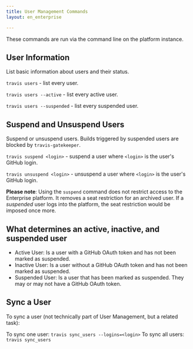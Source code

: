 ```yaml
---
title: User Management Commands
layout: en_enterprise

---
```


These commands are run via the command line on the platform instance.

## User Information

List basic information about users and their status.

`travis users`  - list every user.

`travis users --active` - list every active user.

`travis users --suspended` - list every suspended user.

## Suspend and Unsuspend Users

Suspend or unsuspend users. Builds triggered by suspended users are blocked by `travis-gatekeeper`.

`travis suspend <login>` - suspend a user where `<login>` is the user's GitHub login.

`travis unsuspend <login>` - unsuspend a user where `<login>` is the user's GitHub login.

**Please note**: Using the `suspend` command does not restrict access to the Enterprise platform.
It removes a seat restriction for an archived user. If a *suspended* user logs into the platform, the seat restriction would be imposed once more.

## What determines an active, inactive, and suspended user

* Active User: Is a user with a GitHub OAuth token and has not been marked as suspended.
* Inactive User: Is a user without a GitHub OAuth token and has not been marked as suspended.
* Suspended User: Is a user that has been marked as suspended. They may or may not have a GitHub OAuth token.

## Sync a User

To sync a user (not technically part of User Management, but a related task):

To sync one user: `travis sync_users --logins=<login>` 
To sync all users: `travis sync_users`
